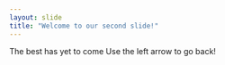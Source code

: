 ```yaml
---
layout: slide 
title: "Welcome to our second slide!"
--- 
```

The best has yet to come
Use the left arrow to go back!

